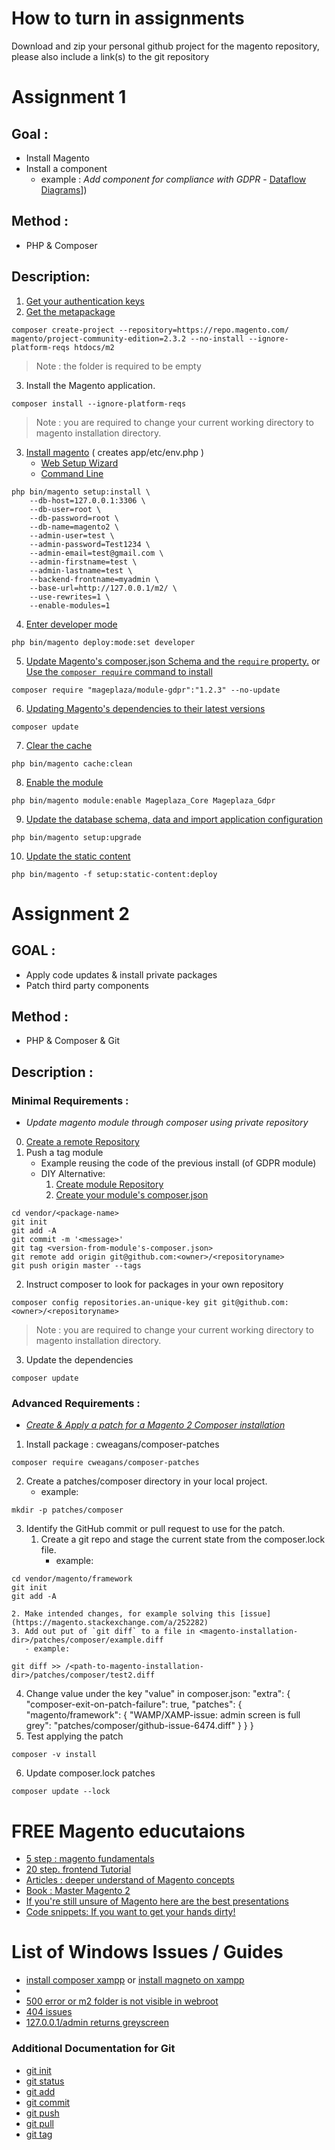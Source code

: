 # How to turn in assignments
Download and zip your personal github project for the magento repository, please also include a link(s) to the git repository
# Assignment 1
## Goal : 
- Install Magento 
- Install a component 
  - example : *Add component for compliance with GDPR* - [Dataflow Diagrams](https://devdocs.magento.com/guides/v2.3/architecture/gdpr/magento-2x.html#data-flow-diagrams)])
## Method :
- PHP & Composer
## Description:
1. [Get your authentication keys](https://devdocs.magento.com/guides/v2.3/install-gde/prereq/connect-auth.html)
2. [Get the metapackage](https://devdocs.magento.com/guides/v2.3/install-gde/composer.html#get-the-metapackage) 
```
composer create-project --repository=https://repo.magento.com/ magento/project-community-edition=2.3.2 --no-install --ignore-platform-reqs htdocs/m2
```
>Note : the folder is required to be empty
3. Install the Magento application.
```
composer install --ignore-platform-reqs
```
>Note : you are required to change your current working directory to magento installation directory. 
3. [Install magento](https://devdocs.magento.com/guides/v2.3/install-gde/composer.html#install-magento) ( creates app/etc/env.php )
   - [Web Setup Wizard](https://devdocs.magento.com/guides/v2.3/install-gde/composer.html#web-setup-wizard)
   - [Command Line](https://devdocs.magento.com/guides/v2.3/install-gde/composer.html#command-line)
```
php bin/magento setup:install \
    --db-host=127.0.0.1:3306 \
    --db-user=root \
    --db-password=root \
    --db-name=magento2 \
    --admin-user=test \
    --admin-password=Test1234 \
    --admin-email=test@gmail.com \
    --admin-firstname=test \
    --admin-lastname=test \
    --backend-frontname=myadmin \
    --base-url=http://127.0.0.1/m2/ \
    --use-rewrites=1 \
    --enable-modules=1
```
4. [Enter developer mode](https://devdocs.magento.com/guides/v2.3/reference/cli/magento.html#deploymodeset)
```
php bin/magento deploy:mode:set developer
```
5. [Update Magento's composer.json Schema and the `require` property.](https://getcomposer.org/doc/03-cli.md#require) or [Use the `composer require` command to install](https://devdocs.magento.com/guides/v2.3/install-gde/install/cli/dev_add-update.html#use-the-composer-require-command-to-install)

```
composer require "mageplaza/module-gdpr":"1.2.3" --no-update
```
6. [Updating Magento's dependencies to their latest versions](https://getcomposer.org/doc/01-basic-usage.md#updating-dependencies-to-their-latest-versions)
```
composer update
```
7. [Clear the cache](https://devdocs.magento.com/guides/v2.3/reference/cli/magento.html#cacheclean)
```
php bin/magento cache:clean 
```
8. [Enable the module](https://devdocs.magento.com/guides/v2.3/reference/cli/magento.html#moduleenable)
```
php bin/magento module:enable Mageplaza_Core Mageplaza_Gdpr
```
9. [Update the database schema, data and import application configuration](https://devdocs.magento.com/guides/v2.3/reference/cli/magento.html#setupupgrade)
```
php bin/magento setup:upgrade
```
10. [Update the static content](https://devdocs.magento.com/guides/v2.3/reference/cli/magento.html#setupstaticcontentdeploy) 
```
php bin/magento -f setup:static-content:deploy
``` 
# Assignment 2 
## GOAL :
  - Apply code updates & install private packages
  - Patch third party components
## Method : 
- PHP & Composer & Git
## Description : 

### Minimal Requirements : 
- *Update magento module through composer using private repository*
0. [Create a remote Repository](github.com/new)
1. Push a tag  module
    - Example reusing the code of the previous install (of GDPR module)  
    - DIY Alternative:
      1. [Create module Repository](https://devdocs.magento.com/videos/fundamentals/create-a-new-module/)
      2. [Create your module's composer.json](https://devdocs.magento.com/guides/v2.3/extension-dev-guide/package/package_module.html#sample-composerjson-file)
```
cd vendor/<package-name>
git init
git add -A
git commit -m '<message>' 
git tag <version-from-module's-composer.json>
git remote add origin git@github.com:<owner>/<repositoryname>
git push origin master --tags
```
2. Instruct composer to look for packages in your own repository
```
composer config repositories.an-unique-key git git@github.com:<owner>/<repositoryname>
```
>Note : you are required to change your current working directory to magento installation directory. 
3. Update the dependencies 
```
composer update
```
### Advanced Requirements : 
- [*Create & Apply a patch for a Magento 2 Composer installation*](https://support.magento.com/hc/en-us/articles/360005484154-Create-a-patch-for-a-Magento-2-Composer-installation-from-a-GitHub-commit)
1. Install package : cweagans/composer-patches
```
composer require cweagans/composer-patches
```
2. Create a patches/composer directory in your local project.
   - example: 
```
mkdir -p patches/composer
```
3. Identify the GitHub commit or pull request to use for the patch. 
    1. Create a git repo and stage the current state from the composer.lock file.
       - example:  
```
cd vendor/magento/framework
git init
git add -A
```
    2. Make intended changes, for example solving this [issue](https://magento.stackexchange.com/a/252282)
    3. Add out put of `git diff` to a file in <magento-installation-dir>/patches/composer/example.diff
       - example: 
```
git diff >> /<path-to-magento-installation-dir>/patches/composer/test2.diff
```
4. Change value under the key "value" in composer.json: 
"extra": {
    "composer-exit-on-patch-failure": true,
    "patches": {
        "magento/framework": {
            "WAMP/XAMP-issue: admin screen is full grey": "patches/composer/github-issue-6474.diff"
        }
    }
}
5. Test applying the patch 
```
composer -v install
```
6. Update composer.lock patches
```
composer update --lock 
```

# FREE Magento educutaions
- [5 step : magento fundamentals](https://devdocs.magento.com/videos/fundamentals/)
- [20 step. frontend Tutorial](https://github.com/mcspronko/magento-2-pronko-consulting-theme)
- [Articles : deeper understand of Magento concepts](https://alanstorm.com/category/magento-2/)
- [Book : Master Magento 2](https://www.safaribooksonline.com/search/?query=Mastering%20Magento%202)
- [If you're still unsure of Magento here are the best presentations](https://firebearstudio.com/blog/the-best-magento-2-presentations.html)
- [Code snippets: If you want to get your hands dirty!](https://firebearstudio.com/blog/magento-2-developers-cookbook-useful-code-snippets-tips-notes.html)

# List of Windows Issues / Guides
- [install composer xampp](https://www.thecodedeveloper.com/install-composer-windows-xampp/) or [install magneto on xampp](https://hostadvice.com/how-to/how-to-install-magento-2-on-a-localhost-using-xampp/)
- 
- [500 error or m2 folder is not visible in webroot](https://github.com/magento/magento2/issues/12777#issuecomment-352431790)
- [404 issues](https://magento.stackexchange.com/a/64808)
- [127.0.0.1/admin returns greyscreen](https://magento.stackexchange.com/a/252282)

### Additional Documentation for Git  
- [git init](https://git-scm.com/docs/git-init)
- [git status](https://git-scm.com/docs/git-status)
- [git add](https://git-scm.com/docs/git-add)
- [git commit](https://git-scm.com/docs/git-commit)
- [git push](https://git-scm.com/docs/git-push)
- [git pull](https://git-scm.com/docs/git-push)
- [git tag](https://git-scm.com/docs/git-tag)